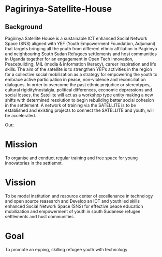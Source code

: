 # Pagirinya-Satellite-House
## Background
Pagirinya Satellite House is a sustainable ICT enhanced Social Network Space (SNS) aligned with YEF (Youth Empowerment Foundation, Adjumani) that targets bringing all the youth from different ethnic affiliation in Pagirinya and neighbouring South Sudan Refugees settlements and host communities in Uganda together for an engagement in Open Tech innovation, Peacebuilding, MIL (media & information literacy), career inspiration and life skills. The aim of the satellite is to strengthen YEF’s activities in the region for a collective social mobilization as a strategy for empowering the youth to embrace active participation in peace, non-violence and reconciliation dialogues. In order to overcome the past ethnic prejudice or stereotypes, cultural rigidity/nostalgia, political differences, economic depressions and social losses, the Satellite will act as a workshop type entity making a new shifts with determined resolution to begin rebuilding better social cohesion in the settlement. A network of training via the SATELLITE is to be established and existing projects to connect the SATELLITE and youth, will be accelerated.

Our;
# Mission 
To organise and conduct regular training and free space for young innovatories in the settlemnt.

# Vission
To be model institution and resource center of excellenance in technology and open source reasearch and Develop an ICT and youth led skills enhanced Social Network Space (SNS) for effective peace education mobilization and empowerment of youth in south Sudanese refugee settlements and host communities.

# Goal
To promote an epping, skilling refugee youth with technology
